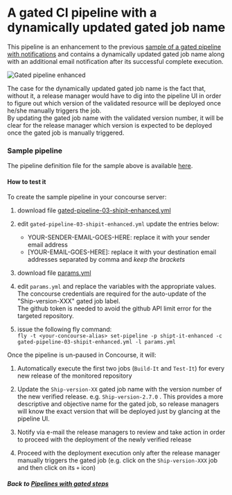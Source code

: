 # A gated CI pipeline with a dynamically updated gated job name

This pipeline is an enhancement to the previous [sample of a gated pipeline with notifications](../02-shipit) and contains a dynamically updated gated job name along with an additional email notification after its successful complete execution.


![Gated pipeline enhanced](https://raw.githubusercontent.com/lsilvapvt/misc-support-files/master/docs/images/shipit-gated-pipeline-enhanced.gif)


The case for the dynamically updated gated job name is the fact that, without it, a release manager would have to dig into the pipeline UI in order to figure out which version of the validated resource will be deployed once he/she manually triggers the job.  
By updating the gated job name with the validated version number, it will be clear for the release manager which version is expected to be deployed once the gated job is manually triggered.


### Sample pipeline
The pipeline definition file for the sample above is available [here](gated-pipeline-03-shipit-enhanced.yml).

#### How to test it
To create the sample pipeline in your concourse server:

1. download file [gated-pipeline-03-shipit-enhanced.yml](gated-pipeline-03-shipit-enhanced.yml)


1. edit `gated-pipeline-03-shipit-enhanced.yml` update the entries below:  
   - YOUR-SENDER-EMAIL-GOES-HERE: replace it with your sender email address  
   - [YOUR-EMAIL-GOES-HERE]: replace it with your destination email addresses separated by comma and *keep the brackets*


1. download file [params.yml](params.yml)

1. edit `params.yml` and replace the variables with the appropriate values.   
   The concourse credentials are required for the auto-update of the "Ship-version-XXX" gated job label.   
   The github token is needed to avoid the github API limit error for the targeted repository.

1. issue the following fly command:   
`fly -t <your-concourse-alias> set-pipeline -p shipt-it-enhanced -c gated-pipeline-03-shipit-enhanced.yml -l params.yml`


Once the pipeline is un-paused in Concourse, it will:

1. Automatically execute the first two jobs (`Build-It` and `Test-It`) for every new release of the monitored repository

1. Update the `Ship-version-XX` gated job name with the version number of the new verified release. e.g. `Ship-version-2.7.0` . This provides a more descriptive and objective name for the gated job, so release managers will know the exact version that will be deployed just by glancing at the pipeline UI.

1. Notify via e-mail the release managers to review and take action in order to proceed with the deployment of the newly verified release

1. Proceed with the deployment execution only after the release manager manually triggers the gated job (e.g. click on the `Ship-version-XXX` job and then click on its `+` icon)


##### Back to [Pipelines with gated steps](..)
